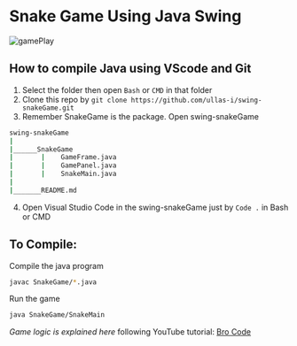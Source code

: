 # Snake Game Using Java Swing

![gamePlay](./GamePlay.png)

## How to compile Java using VScode and Git
1. Select the folder then open `Bash` or `CMD` in that folder
2. Clone this repo by `git clone https://github.com/ullas-i/swing-snakeGame.git`
3. Remember SnakeGame is the package. Open swing-snakeGame

```bash
swing-snakeGame
|
|______SnakeGame
|       |    GameFrame.java
|       |    GamePanel.java
|       |    SnakeMain.java
|
|_______README.md
```

4. Open Visual Studio Code in the swing-snakeGame just by `Code .` in Bash or CMD
## To Compile:

Compile the java program
```bash
javac SnakeGame/*.java
```
Run the game
```bash
java SnakeGame/SnakeMain
```


*Game logic is explained here*
following YouTube tutorial: [Bro Code](https://www.youtube.com/watch?v=bI6e6qjJ8JQ&amp;t=1555s)
